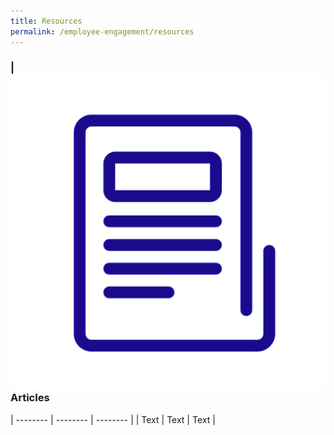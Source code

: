 ```yaml
---
title: Resources
permalink: /employee-engagement/resources
---
```







### |![Alt text for image on Isomer site](/images/article.png) Articles
| -------- | -------- | -------- |
| Text     | Text     | Text     |

